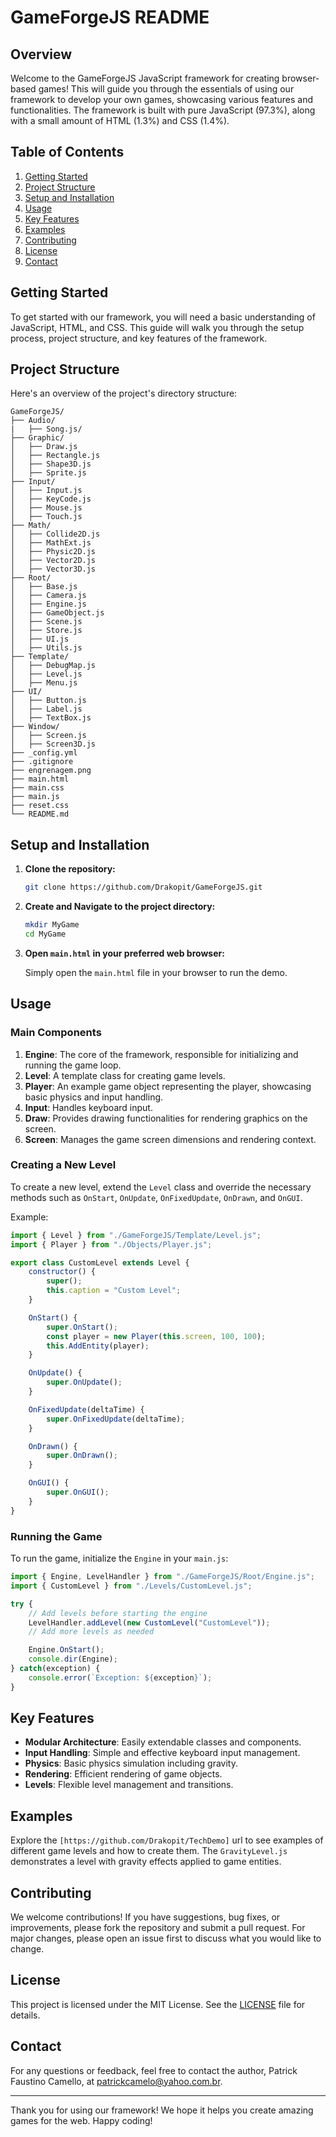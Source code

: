 # GameForgeJS README

## Overview

Welcome to the GameForgeJS JavaScript framework for creating browser-based games! This will guide you through the essentials of using our framework to develop your own games, showcasing various features and functionalities. The framework is built with pure JavaScript (97.3%), along with a small amount of HTML (1.3%) and CSS (1.4%).

## Table of Contents

1. [Getting Started](#getting-started)
2. [Project Structure](#project-structure)
3. [Setup and Installation](#setup-and-installation)
4. [Usage](#usage)
5. [Key Features](#key-features)
6. [Examples](#examples)
7. [Contributing](#contributing)
8. [License](#license)
9. [Contact](#contact)

## Getting Started

To get started with our framework, you will need a basic understanding of JavaScript, HTML, and CSS. This guide will walk you through the setup process, project structure, and key features of the framework.

## Project Structure

Here's an overview of the project's directory structure:

```
GameForgeJS/
├── Audio/
|   ├── Song.js/
├── Graphic/
│   ├── Draw.js
│   ├── Rectangle.js
│   ├── Shape3D.js
│   ├── Sprite.js
├── Input/
│   ├── Input.js
│   ├── KeyCode.js
│   ├── Mouse.js
│   ├── Touch.js
├── Math/
│   ├── Collide2D.js
│   ├── MathExt.js
│   ├── Physic2D.js
│   ├── Vector2D.js
│   ├── Vector3D.js
├── Root/
│   ├── Base.js
│   ├── Camera.js
│   ├── Engine.js
│   ├── GameObject.js
│   ├── Scene.js
│   ├── Store.js
│   ├── UI.js
│   ├── Utils.js
├── Template/
│   ├── DebugMap.js
│   ├── Level.js
│   ├── Menu.js
├── UI/
│   ├── Button.js
│   ├── Label.js
│   ├── TextBox.js
├── Window/
│   ├── Screen.js
│   ├── Screen3D.js
├── _config.yml
├── .gitignore
├── engrenagem.png
├── main.html
├── main.css
├── main.js
├── reset.css
└── README.md
```

## Setup and Installation

1. **Clone the repository:**

   ```sh
   git clone https://github.com/Drakopit/GameForgeJS.git
   ```

2. **Create and Navigate to the project directory:**

   ```sh
   mkdir MyGame
   cd MyGame
   ```

3. **Open `main.html` in your preferred web browser:**

   Simply open the `main.html` file in your browser to run the demo.

## Usage

### Main Components

1. **Engine**: The core of the framework, responsible for initializing and running the game loop.
2. **Level**: A template class for creating game levels.
3. **Player**: An example game object representing the player, showcasing basic physics and input handling.
4. **Input**: Handles keyboard input.
5. **Draw**: Provides drawing functionalities for rendering graphics on the screen.
6. **Screen**: Manages the game screen dimensions and rendering context.

### Creating a New Level

To create a new level, extend the `Level` class and override the necessary methods such as `OnStart`, `OnUpdate`, `OnFixedUpdate`, `OnDrawn`, and `OnGUI`.

Example:

```javascript
import { Level } from "./GameForgeJS/Template/Level.js";
import { Player } from "./Objects/Player.js";

export class CustomLevel extends Level {
    constructor() {
        super();
        this.caption = "Custom Level";
    }

    OnStart() {
        super.OnStart();
        const player = new Player(this.screen, 100, 100);
        this.AddEntity(player);
    }

    OnUpdate() {
        super.OnUpdate();
    }

    OnFixedUpdate(deltaTime) {
        super.OnFixedUpdate(deltaTime);
    }

    OnDrawn() {
        super.OnDrawn();
    }

    OnGUI() {
        super.OnGUI();
    }
}
```

### Running the Game

To run the game, initialize the `Engine` in your `main.js`:

```javascript
import { Engine, LevelHandler } from "./GameForgeJS/Root/Engine.js";
import { CustomLevel } from "./Levels/CustomLevel.js";

try {
    // Add levels before starting the engine
    LevelHandler.addLevel(new CustomLevel("CustomLevel"));
    // Add more levels as needed

    Engine.OnStart();
    console.dir(Engine);
} catch(exception) {
    console.error(`Exception: ${exception}`);
}
```

## Key Features

- **Modular Architecture**: Easily extendable classes and components.
- **Input Handling**: Simple and effective keyboard input management.
- **Physics**: Basic physics simulation including gravity.
- **Rendering**: Efficient rendering of game objects.
- **Levels**: Flexible level management and transitions.

## Examples

Explore the `[https://github.com/Drakopit/TechDemo]` url to see examples of different game levels and how to create them. The `GravityLevel.js` demonstrates a level with gravity effects applied to game entities.

## Contributing

We welcome contributions! If you have suggestions, bug fixes, or improvements, please fork the repository and submit a pull request. For major changes, please open an issue first to discuss what you would like to change.

## License

This project is licensed under the MIT License. See the [LICENSE](LICENSE) file for details.

## Contact

For any questions or feedback, feel free to contact the author, Patrick Faustino Camello, at [patrickcamelo@yahoo.com.br](mailto:patrickcamelo@yahoo.com.br).

---

Thank you for using our framework! We hope it helps you create amazing games for the web. Happy coding!
